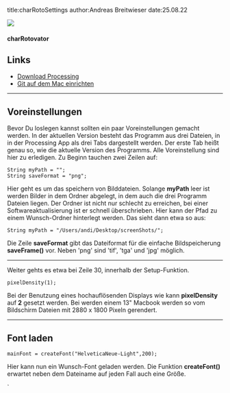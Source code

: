 title:charRotoSettings
author:Andreas Breitwieser
date:25.08.22

![](img/klein.png)

#### charRotovator

## Links 

- [Download Processing](https://processing.org/download) 
- [Git auf dem Mac einrichten](https://www.youtube.com/watch?v=_sLgRBrZh6o&t=168s)

 ---
  
  
## Voreinstellungen

Bevor Du loslegen kannst sollten ein paar Voreinstellungen gemacht werden. In der aktuellen Version besteht das Programm aus drei Dateien, in in der Processing App als drei Tabs dargestellt werden. 
Der erste Tab heißt genau so, wie die aktuelle Version des Programms. Alle Voreinstellung sind hier zu erledigen. 
Zu Beginn tauchen zwei Zeilen auf: 

```
String myPath = "";
String saveFormat = "png";
```

Hier geht es um das speichern von Bilddateien. 
Solange **myPath** leer ist werden Bilder in dem Ordner abgelegt, in dem auch die drei Programm Dateien liegen. Der Ordner ist nicht nur schlecht zu erreichen, bei einer Softwareaktualisierung ist er schnell überschrieben.
Hier kann der Pfad zu einem Wunsch-Ordner hinterlegt werden. Das sieht dann etwa so aus:
 
```
String myPath = "/Users/andi/Desktop/screenShots/"; 
```

Die Zeile **saveFormat** gibt das Dateiformat für die einfache Bildspeicherung **saveFrame()** vor. Neben 'png' sind 'tif', 'tga' und 'jpg' möglich.

----

Weiter gehts es etwa bei Zeile 30, innerhalb der Setup-Funktion.  

```
pixelDensity(1);
```

Bei der Benutzung eines hochauflösenden Displays wie kann **pixelDensity** auf **2** gesetzt werden. Bei werden einem 13" Macbook werden so vom Bildschirm Dateien mit 2880 x 1800 Pixeln gerendert.

--- 

## Font laden

```
mainFont = createFont("HelveticaNeue-Light",200);
```

Hier kann nun ein Wunsch-Font geladen werden. Die Funktion **createFont()** erwartet neben dem Dateiname auf jeden Fall auch eine Größe.

`
 
